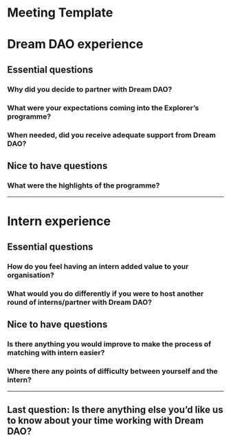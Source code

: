 # Meeting Template

# Dream DAO experience

## Essential questions

### Why did you decide to partner with Dream DAO?

### What were your expectations coming into the Explorer’s programme?

### When needed, did you receive adequate support from Dream DAO?

## Nice to have questions

### What were the highlights of the programme?

---

# Intern experience

## Essential questions

### How do you feel having an intern added value to your organisation?

### What would you do differently if you were to host another round of interns/partner with Dream DAO?

## Nice to have questions

### Is there anything you would improve to make the process of matching with intern easier?

### Where there any points of difficulty between yourself and the intern?

---

## Last question: ****Is there anything else you’d like us to know about your time working with Dream DAO?****
